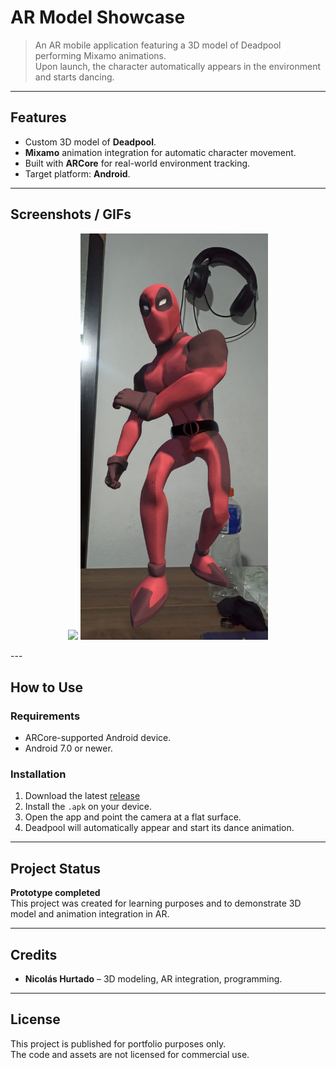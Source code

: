 # AR Model Showcase 

> An AR mobile application featuring a 3D model of Deadpool performing Mixamo animations.  
> Upon launch, the character automatically appears in the environment and starts dancing.

---

## Features
- Custom 3D model of **Deadpool**.
- **Mixamo** animation integration for automatic character movement.
- Built with **ARCore** for real-world environment tracking.
- Target platform: **Android**.

---

## Screenshots / GIFs 
<p align="center">
  <img src="Docs/deadpool.gif" width="300">
  <img src="Docs/ImagenDeadpool.png" width="300">
</p>
---

## How to Use 
### Requirements
- ARCore-supported Android device.
- Android 7.0 or newer.

### Installation
1. Download the latest [release](https://github.com/NikolasH03/AR-Model-Showcase/releases/tag/v1.0)
2. Install the `.apk` on your device.
3. Open the app and point the camera at a flat surface.
4. Deadpool will automatically appear and start its dance animation.

---

## Project Status 
**Prototype completed**  
This project was created for learning purposes and to demonstrate 3D model and animation integration in AR.

---

## Credits 
- **Nicolás Hurtado** – 3D modeling, AR integration, programming.

---

## License 
This project is published for portfolio purposes only.  
The code and assets are not licensed for commercial use.

